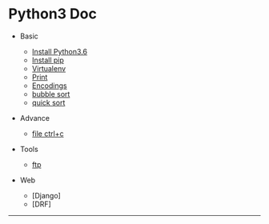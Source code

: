 # Python3 Doc

- Basic
    - [Install Python3.6](./basic/install_python3.6.md)
	- [Install pip](./basic/install_pip.md)
	- [Virtualenv](./basic/virtualenv.md)
	- [Print](./basic/print.md)
	- [Encodings](https://www.python.org/dev/peps/pep-0263/)
	- [bubble sort](./basic/sort/README.md)
	- [quick sort](./basic/sort/README.md)
- Advance
	- [file ctrl+c](./advance/file/)
- Tools
	- [ftp](./tools/ftp.md)

- Web
    - [Django]
    - [DRF]

- - -
